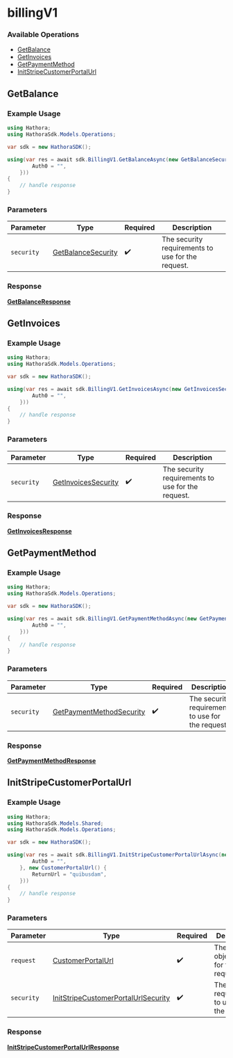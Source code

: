 # billingV1

### Available Operations

* [GetBalance](#getbalance)
* [GetInvoices](#getinvoices)
* [GetPaymentMethod](#getpaymentmethod)
* [InitStripeCustomerPortalUrl](#initstripecustomerportalurl)

## GetBalance

### Example Usage

```csharp
using Hathora;
using HathoraSdk.Models.Operations;

var sdk = new HathoraSDK();

using(var res = await sdk.BillingV1.GetBalanceAsync(new GetBalanceSecurity() {
        Auth0 = "",
    }))
{
    // handle response
}
```

### Parameters

| Parameter                                                           | Type                                                                | Required                                                            | Description                                                         |
| ------------------------------------------------------------------- | ------------------------------------------------------------------- | ------------------------------------------------------------------- | ------------------------------------------------------------------- |
| `security`                                                          | [GetBalanceSecurity](../../models/operations/GetBalanceSecurity.md) | :heavy_check_mark:                                                  | The security requirements to use for the request.                   |


### Response

**[GetBalanceResponse](../../models/operations/GetBalanceResponse.md)**


## GetInvoices

### Example Usage

```csharp
using Hathora;
using HathoraSdk.Models.Operations;

var sdk = new HathoraSDK();

using(var res = await sdk.BillingV1.GetInvoicesAsync(new GetInvoicesSecurity() {
        Auth0 = "",
    }))
{
    // handle response
}
```

### Parameters

| Parameter                                                             | Type                                                                  | Required                                                              | Description                                                           |
| --------------------------------------------------------------------- | --------------------------------------------------------------------- | --------------------------------------------------------------------- | --------------------------------------------------------------------- |
| `security`                                                            | [GetInvoicesSecurity](../../models/operations/GetInvoicesSecurity.md) | :heavy_check_mark:                                                    | The security requirements to use for the request.                     |


### Response

**[GetInvoicesResponse](../../models/operations/GetInvoicesResponse.md)**


## GetPaymentMethod

### Example Usage

```csharp
using Hathora;
using HathoraSdk.Models.Operations;

var sdk = new HathoraSDK();

using(var res = await sdk.BillingV1.GetPaymentMethodAsync(new GetPaymentMethodSecurity() {
        Auth0 = "",
    }))
{
    // handle response
}
```

### Parameters

| Parameter                                                                       | Type                                                                            | Required                                                                        | Description                                                                     |
| ------------------------------------------------------------------------------- | ------------------------------------------------------------------------------- | ------------------------------------------------------------------------------- | ------------------------------------------------------------------------------- |
| `security`                                                                      | [GetPaymentMethodSecurity](../../models/operations/GetPaymentMethodSecurity.md) | :heavy_check_mark:                                                              | The security requirements to use for the request.                               |


### Response

**[GetPaymentMethodResponse](../../models/operations/GetPaymentMethodResponse.md)**


## InitStripeCustomerPortalUrl

### Example Usage

```csharp
using Hathora;
using HathoraSdk.Models.Shared;
using HathoraSdk.Models.Operations;

var sdk = new HathoraSDK();

using(var res = await sdk.BillingV1.InitStripeCustomerPortalUrlAsync(new InitStripeCustomerPortalUrlSecurity() {
        Auth0 = "",
    }, new CustomerPortalUrl() {
        ReturnUrl = "quibusdam",
    }))
{
    // handle response
}
```

### Parameters

| Parameter                                                                                             | Type                                                                                                  | Required                                                                                              | Description                                                                                           |
| ----------------------------------------------------------------------------------------------------- | ----------------------------------------------------------------------------------------------------- | ----------------------------------------------------------------------------------------------------- | ----------------------------------------------------------------------------------------------------- |
| `request`                                                                                             | [CustomerPortalUrl](../../models/shared/CustomerPortalUrl.md)                                         | :heavy_check_mark:                                                                                    | The request object to use for the request.                                                            |
| `security`                                                                                            | [InitStripeCustomerPortalUrlSecurity](../../models/operations/InitStripeCustomerPortalUrlSecurity.md) | :heavy_check_mark:                                                                                    | The security requirements to use for the request.                                                     |


### Response

**[InitStripeCustomerPortalUrlResponse](../../models/operations/InitStripeCustomerPortalUrlResponse.md)**

